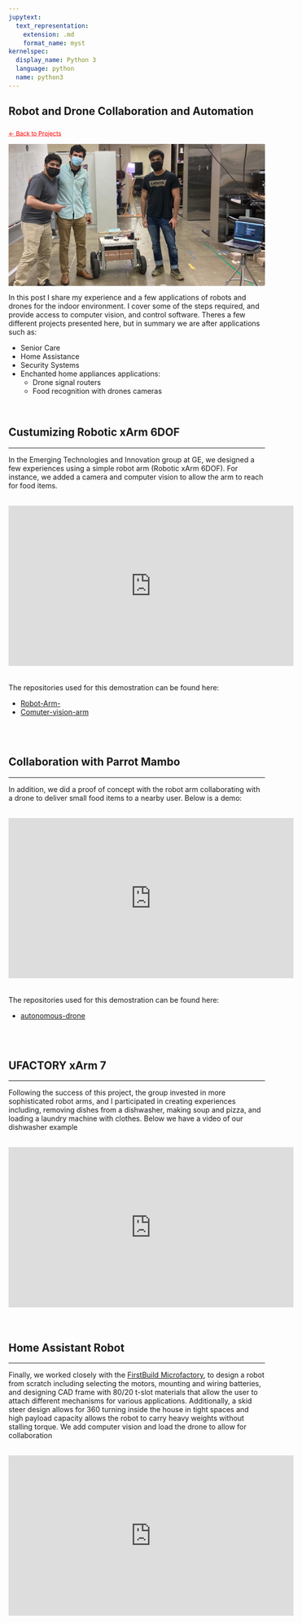 ```yaml
---
jupytext:
  text_representation:
    extension: .md
    format_name: myst
kernelspec:
  display_name: Python 3
  language: python
  name: python3
---
```


## Robot and Drone Collaboration and Automation

 <sub> <a href="https://jmhuer.github.io/mini_book/_build/html/docs/portfolio.html" style="color: red; text-decoration: underline;text-decoration-style: dotted;">← Back to Projects</a> </sub>

<img src="../.gitbook/assets/robotautonomy.jpg" align="center"/>

<br>

In this post I share my experience and a few applications of robots and drones for the indoor environment. I cover some of the steps required, and provide access to computer vision, and control software. Theres a few different projects presented here, but in summary we are after applications such as:
- Senior Care
- Home Assistance
- Security Systems
- Enchanted home appliances applications:
  - Drone signal routers
  - Food recognition with drones cameras

<br>


## Custumizing Robotic xArm 6DOF
---

In the Emerging Technologies and Innovation group at GE, we designed a few experiences using a simple
robot arm (Robotic xArm 6DOF). For instance, we added a camera and computer vision to allow the arm to reach
for food items.

<br>
 <div align="center">   <iframe width="560" height="315"
src="https://www.youtube.com/embed/opX3knb1254"
frameborder="0"
allow="accelerometer; autoplay; encrypted-media; gyroscope; picture-in-picture"
allowfullscreen
></iframe></div>

<br>

The repositories used for this demostration can be found here:
- [Robot-Arm-](https://github.com/srinithish/Robotic-Hand-)
- [Comuter-vision-arm](https://github.com/srinithish/Smarttable)

<br>
<br>

## Collaboration with Parrot Mambo
---

In addition, we did a proof of concept with the robot arm collaborating with a drone to
deliver small food items to a nearby user. Below is a demo:

<br>
 <div align="center">   <iframe width="560" height="315"
src="https://www.youtube.com/embed/tN8Z80PSc-M"
frameborder="0"
allow="accelerometer; autoplay; encrypted-media; gyroscope; picture-in-picture"
allowfullscreen
></iframe></div>
<br>

The repositories used for this demostration can be found here:
- [autonomous-drone](https://github.com/jmhuer/DJITelloAutonomy2)

<br>
<br>


## UFACTORY xArm 7
---

Following the success of this project, the group invested in more sophisticated robot arms, and I
participated in creating experiences including, removing dishes from a dishwasher, making soup and
pizza, and loading a laundry machine with clothes. Below we have a video of our dishwasher example

<br>
 <div align="center">
  <iframe width="560" height="315"
src="https://www.youtube.com/embed/Nqcwmck2szk"
frameborder="0"
allow="accelerometer; autoplay; encrypted-media; gyroscope; picture-in-picture"
allowfullscreen
></iframe></div>

<br>
<br>


## Home Assistant Robot
---

Finally, we worked closely with the [FirstBuild Microfactory](https://firstbuild.com/), to design a robot from scratch including selecting the motors, mounting and wiring batteries, and designing CAD frame with 80/20 t-slot materials that allow the user to attach different mechanisms for various applications. Additionally, a skid steer design allows for 360 turning inside the house in tight spaces and high payload capacity allows the robot to carry heavy weights without stalling torque. We add computer vision and load the drone to allow for collaboration

<br>
 <div align="center">
  <iframe width="560" height="315"
src="https://www.youtube.com/embed/bEvj1QQuPf4"
frameborder="0"
allow="accelerometer; autoplay; encrypted-media; gyroscope; picture-in-picture"
allowfullscreen
></iframe></div>

<br>
<br>

















